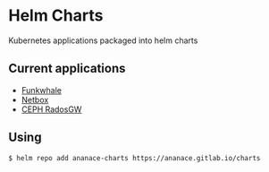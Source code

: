 Helm Charts
===========

Kubernetes applications packaged into helm charts

Current applications
--------------------

- [Funkwhale](charts/funkwhale)
- [Netbox](charts/netbox)
- [CEPH RadosGW](charts/radosgw)

Using
-----

`$ helm repo add ananace-charts https://ananace.gitlab.io/charts`


